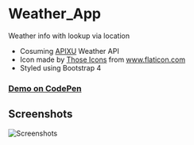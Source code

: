 # Weather_App
Weather info with lookup via location

* Cosuming [APIXU](https://www.apixu.com/) Weather API 
* Icon made by [Those Icons](https://www.flaticon.com/authors/those-icons) from www.flaticon.com 
* Styled using Bootstrap 4

### [Demo on CodePen](https://codepen.io/GavinMichael/full/jYdoeB/)

## Screenshots
![Screenshots](https://i.imgur.com/flDwgS2.jpgg)
